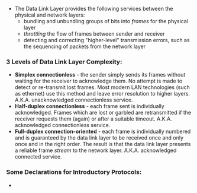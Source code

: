 - The Data Link Layer provides the following services between the physical and network layers:
	- bundling and unbundling groups of bits into *frames* for the physical layer
	- *throttling* the flow of frames between sender and receiver
	- detecting and correcting "higher-level" transmission errors, such as the sequencing of packets from the network layer
### 3 Levels of Data Link Layer Complexity:
- **Simplex connectionless** - the sender simply sends its frames without waiting for the receiver to acknowledge them. No attempt is made to detect or re-transmit lost frames. Most modern LAN technologies (such as ethernet) use this method and leave error resolution to higher layers. A.K.A. unacknowledged connectionless service.
- **Half-duplex connectionless** - each frame sent is individually acknowledged. Frames which are lost or garbled are retransmitted if the receiver requests them (again) or after a suitable timeout. A.K.A. acknowledged connectionless service.
- **Full-duplex connection-oriented** - each frame is individually numbered and is guaranteed by the data link layer to be received once and only once and in the right order. The result is that the data link layer presents a reliable frame *stream* to the network layer. A.K.A. acknowledged connected service. 

### Some Declarations for Introductory Protocols:
- 